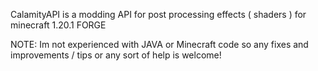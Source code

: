 CalamityAPI is a modding API for post processing effects ( shaders ) for minecraft 1.20.1 FORGE

NOTE: Im not experienced with JAVA or Minecraft code so any fixes and improvements / tips or any sort of help is welcome!
